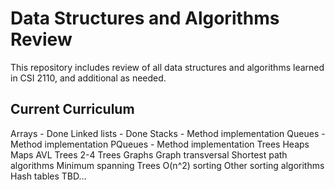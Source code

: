 # Data Structures and Algorithms Review
This repository includes review of all data structures and algorithms learned in CSI 2110, and additional as needed.
## Current Curriculum
Arrays - Done
Linked lists - Done
Stacks - Method implementation
Queues - Method implementation
PQueues - Method implementation
Trees
Heaps
Maps
AVL Trees
2-4 Trees
Graphs
Graph transversal
Shortest path algorithms
Minimum spanning Trees
O(n^2) sorting
Other sorting algorithms
Hash tables
TBD...
